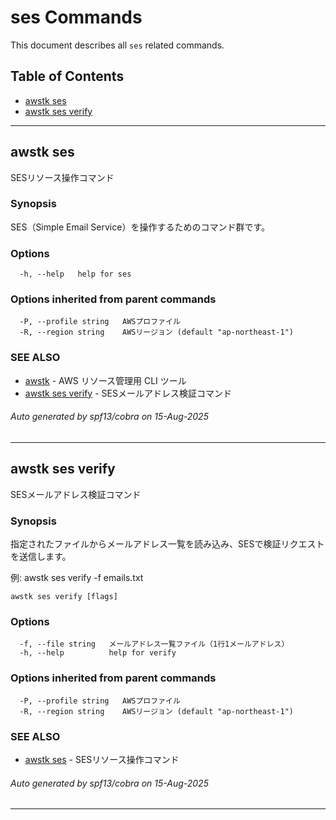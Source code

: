 # ses Commands

This document describes all `ses` related commands.

## Table of Contents

- [awstk ses](#awstk-ses)
- [awstk ses verify](#awstk-ses-verify)

---

## awstk ses

SESリソース操作コマンド

### Synopsis

SES（Simple Email Service）を操作するためのコマンド群です。

### Options

```
  -h, --help   help for ses
```

### Options inherited from parent commands

```
  -P, --profile string   AWSプロファイル
  -R, --region string    AWSリージョン (default "ap-northeast-1")
```

### SEE ALSO

* [awstk](README.md)	 - AWS リソース管理用 CLI ツール
* [awstk ses verify](ses.md#awstk-ses-verify)	 - SESメールアドレス検証コマンド

###### Auto generated by spf13/cobra on 15-Aug-2025

---

## awstk ses verify

SESメールアドレス検証コマンド

### Synopsis

指定されたファイルからメールアドレス一覧を読み込み、SESで検証リクエストを送信します。

例:
  awstk ses verify -f emails.txt

```
awstk ses verify [flags]
```

### Options

```
  -f, --file string   メールアドレス一覧ファイル（1行1メールアドレス）
  -h, --help          help for verify
```

### Options inherited from parent commands

```
  -P, --profile string   AWSプロファイル
  -R, --region string    AWSリージョン (default "ap-northeast-1")
```

### SEE ALSO

* [awstk ses](ses.md)	 - SESリソース操作コマンド

###### Auto generated by spf13/cobra on 15-Aug-2025

---

